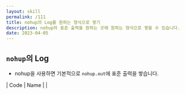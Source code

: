 ```yaml
---
layout: skill
permalink: /111
title: nohup의 Log를 원하는 형식으로 쌓기
description: nohup의 표준 출력을 원하는 곳에 원하는 형식으로 쌓을 수 있습니다.
date: 2023-04-05
---
```



## `nohup`의 Log

- nohup을 사용하면 기본적으로 `nohup.out`에 표준 출력을 쌓습니다.

| Code | Name |
| 